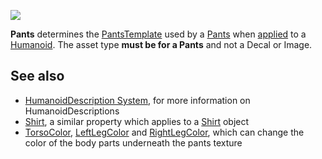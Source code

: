![](https://developer.roblox.com/assets/blt78747da501e4b103/Pants.jpg)

**Pants** determines the [PantsTemplate](https://developer.roblox.com/en-us/api-reference/property/Pants/PantsTemplate) used by a [Pants](https://developer.roblox.com/en-us/api-reference/class/Pants) when [applied](https://developer.roblox.com/en-us/api-reference/function/Humanoid/ApplyDescription) to a [Humanoid](https://developer.roblox.com/en-us/api-reference/class/Humanoid). The asset type **must be for a Pants** and not a Decal or Image.

See also
--------

*   [HumanoidDescription System](https://developer.roblox.com/en-us/articles/humanoiddescription-system), for more information on HumanoidDescriptions
*   [Shirt](https://developer.roblox.com/en-us/api-reference/property/HumanoidDescription/Shirt), a similar property which applies to a [Shirt](https://developer.roblox.com/en-us/api-reference/class/Shirt) object
*   [TorsoColor](https://developer.roblox.com/en-us/api-reference/property/HumanoidDescription/TorsoColor), [LeftLegColor](https://developer.roblox.com/en-us/api-reference/property/HumanoidDescription/LeftLegColor) and [RightLegColor](https://developer.roblox.com/en-us/api-reference/property/HumanoidDescription/RightLegColor), which can change the color of the body parts underneath the pants texture